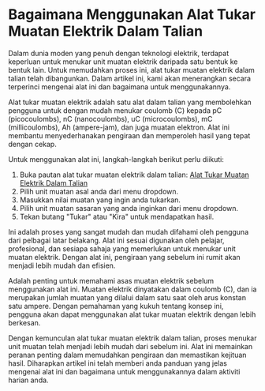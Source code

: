 Bagaimana Menggunakan Alat Tukar Muatan Elektrik Dalam Talian
=============================================================

Dalam dunia moden yang penuh dengan teknologi elektrik, terdapat keperluan untuk menukar unit muatan elektrik daripada satu bentuk ke bentuk lain. Untuk memudahkan proses ini, alat tukar muatan elektrik dalam talian telah dibangunkan. Dalam artikel ini, kami akan menerangkan secara terperinci mengenai alat ini dan bagaimana untuk menggunakannya.

Alat tukar muatan elektrik adalah satu alat dalam talian yang membolehkan pengguna untuk dengan mudah menukar coulomb (C) kepada pC (picocoulombs), nC (nanocoulombs), uC (microcoulombs), mC (millicoulombs), Ah (ampere-jam), dan juga muatan elektron. Alat ini membantu menyederhanakan pengiraan dan memperoleh hasil yang tepat dengan cekap.

Untuk menggunakan alat ini, langkah-langkah berikut perlu diikuti:

1. Buka pautan alat tukar muatan elektrik dalam talian: [Alat Tukar Muatan Elektrik Dalam Talian](https://www.onlinecalculatorsfree.com/ms/convert/electrical-charge-conversion.html)
2. Pilih unit muatan asal anda dari menu dropdown.
3. Masukkan nilai muatan yang ingin anda tukarkan.
4. Pilih unit muatan sasaran yang anda inginkan dari menu dropdown.
5. Tekan butang "Tukar" atau "Kira" untuk mendapatkan hasil.

Ini adalah proses yang sangat mudah dan mudah difahami oleh pengguna dari pelbagai latar belakang. Alat ini sesuai digunakan oleh pelajar, profesional, dan sesiapa sahaja yang memerlukan untuk menukar unit muatan elektrik. Dengan alat ini, pengiraan yang sebelum ini rumit akan menjadi lebih mudah dan efisien.

Adalah penting untuk memahami asas muatan elektrik sebelum menggunakan alat ini. Muatan elektrik dinyatakan dalam coulomb (C), dan ia merupakan jumlah muatan yang dilalui dalam satu saat oleh arus konstan satu ampere. Dengan pemahaman yang kukuh tentang konsep ini, pengguna akan dapat menggunakan alat tukar muatan elektrik dengan lebih berkesan.

Dengan kemunculan alat tukar muatan elektrik dalam talian, proses menukar unit muatan telah menjadi lebih mudah dari sebelum ini. Alat ini memainkan peranan penting dalam memudahkan pengiraan dan memastikan kejituan hasil. Diharapkan artikel ini telah memberi anda panduan yang jelas mengenai alat ini dan bagaimana untuk menggunakannya dalam aktiviti harian anda.